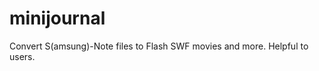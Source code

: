 minijournal
===========

Convert S(amsung)-Note files to Flash SWF movies and more. Helpful to users.
